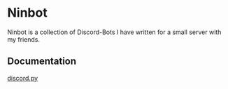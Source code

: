 # Ninbot

Ninbot is a collection of Discord-Bots I have written for a small server with my friends.

## Documentation

[discord.py](https://discordpy.readthedocs.io/en/stable/)
